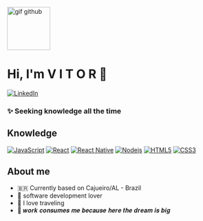 <p align = "left">
   <img src = "https://github.githubassets.com/images/modules/site/sponsors/pixel-mona-heart.gif" alt = "gif github"border =" 0 "width =" 100 ">
</p>

# Hi, I'm V I T O R 👋

[![LinkedIn](https://img.shields.io/badge/-/in/vitorfirmino-708090?logo=linkedin&style=for-the-badge&labelColor=ff56b4&logoColor=black)](https://www.linkedin.com/in/vitorfirmino)

### ✨ Seeking knowledge all the time  

## Knowledge

[![JavaScript](https://img.shields.io/badge/-JavaScript-black?style=flat-square&logo=javascript&link=https://github.com/vitorfirmino/)](https://github.com/vitorfirmino/)
[![React](https://img.shields.io/badge/-React-black?style=flat-square&logo=react&link=https://github.com/vitorfirmino/)](https://github.com/vitorfirmino/)
[![React Native](https://img.shields.io/badge/-ReactNative-black?style=flat-square&logo=react)](https://github.com/vitorfirmino/)
[![Nodejs](https://img.shields.io/badge/-Nodejs-black?style=flat-square&logo=Node.js&link=https://github.com/vitorfirmino/)](https://github.com/vitorfirmino/)
[![HTML5](https://img.shields.io/badge/-HTML5-E34F26?style=flat-square&logo=html5&logoColor=white&link=https://github.com/vitorfirmino/)](https://github.com/vitorfirmino/)
[![CSS3](https://img.shields.io/badge/-CSS3-1572B6?style=flat-square&logo=css3&link=https://github.com/vitorfirmino/)](https://github.com/vitorfirmino/)


## About me

- 🇧🇷 Currently based on Cajueiro/AL - Brazil
- 💖 software development lover
- 🚀 I love traveling
- 💭 𝒘𝒐𝒓𝒌 𝒄𝒐𝒏𝒔𝒖𝒎𝒆𝒔 𝒎𝒆 𝒃𝒆𝒄𝒂𝒖𝒔𝒆 𝒉𝒆𝒓𝒆 𝒕𝒉𝒆 𝒅𝒓𝒆𝒂𝒎 𝒊𝒔 𝒃𝒊𝒈
